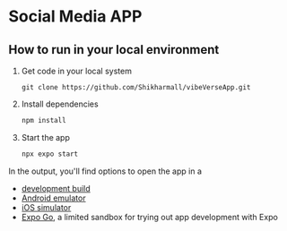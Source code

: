 # Social Media APP

## How to run in your local environment

1. Get code in your local system

   ```git bash
   git clone https://github.com/Shikharmall/vibeVerseApp.git
   ```
   
2. Install dependencies

   ```bash
   npm install
   ```    
3. Start the app

   ```bash
   npx expo start
   ```

In the output, you'll find options to open the app in a

- [development build](https://docs.expo.dev/develop/development-builds/introduction/)
- [Android emulator](https://docs.expo.dev/workflow/android-studio-emulator/)
- [iOS simulator](https://docs.expo.dev/workflow/ios-simulator/)
- [Expo Go](https://expo.dev/go), a limited sandbox for trying out app development with Expo
